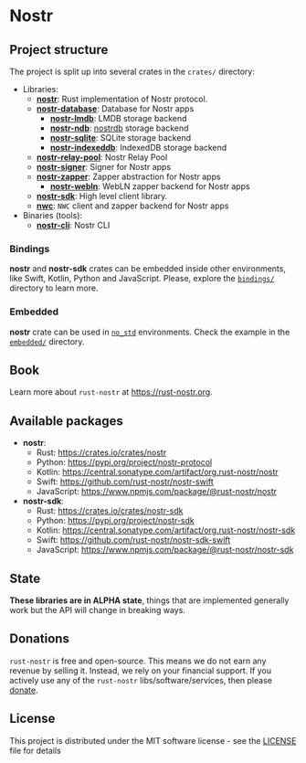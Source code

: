 # Nostr

## Project structure

The project is split up into several crates in the `crates/` directory:

* Libraries:
    * [**nostr**](./crates/nostr/): Rust implementation of Nostr protocol.
    * [**nostr-database**](./crates/nostr-database/): Database for Nostr apps
        * [**nostr-lmdb**](./crates/nostr-sqlite/): LMDB storage backend
        * [**nostr-ndb**](./crates/nostr-ndb/): [nostrdb](https://github.com/damus-io/nostrdb) storage backend
        * [**nostr-sqlite**](./crates/nostr-sqlite/): SQLite storage backend
        * [**nostr-indexeddb**](./crates/nostr-indexeddb/): IndexedDB storage backend
    * [**nostr-relay-pool**](./crates/nostr-relay-pool/): Nostr Relay Pool
    * [**nostr-signer**](./crates/nostr-signer/): Signer for Nostr apps
    * [**nostr-zapper**](./crates/nostr-zapper/): Zapper abstraction for Nostr apps
        * [**nostr-webln**](./crates/nostr-webln/): WebLN zapper backend for Nostr apps
    * [**nostr-sdk**](./crates/nostr-sdk/): High level client library.
    * [**nwc**](./crates/nwc/): `NWC` client and zapper backend for Nostr apps
* Binaries (tools):
    * [**nostr-cli**](./crates/nostr-cli/): Nostr CLI

### Bindings

**nostr** and **nostr-sdk** crates can be embedded inside other environments, like Swift, Kotlin, Python and JavaScript. 
Please, explore the [`bindings/`](./bindings/) directory to learn more.

### Embedded

**nostr** crate can be used in [`no_std`](https://docs.rust-embedded.org/book/intro/no-std.html) environments. 
Check the example in the [`embedded/`](./crates/nostr/examples/embedded/) directory.

## Book

Learn more about `rust-nostr` at <https://rust-nostr.org>.

## Available packages

* **nostr**:
    * Rust: https://crates.io/crates/nostr
    * Python: https://pypi.org/project/nostr-protocol
    * Kotlin: https://central.sonatype.com/artifact/org.rust-nostr/nostr
    * Swift: https://github.com/rust-nostr/nostr-swift
    * JavaScript: https://www.npmjs.com/package/@rust-nostr/nostr
* **nostr-sdk**:
    * Rust: https://crates.io/crates/nostr-sdk
    * Python: https://pypi.org/project/nostr-sdk
    * Kotlin: https://central.sonatype.com/artifact/org.rust-nostr/nostr-sdk
    * Swift: https://github.com/rust-nostr/nostr-sdk-swift
    * JavaScript: https://www.npmjs.com/package/@rust-nostr/nostr-sdk

## State

**These libraries are in ALPHA state**, things that are implemented generally work but the API will change in breaking ways.

## Donations

`rust-nostr` is free and open-source. This means we do not earn any revenue by selling it. Instead, we rely on your financial support. If you actively use any of the `rust-nostr` libs/software/services, then please [donate](https://rust-nostr.org/donate).

## License

This project is distributed under the MIT software license - see the [LICENSE](LICENSE) file for details
